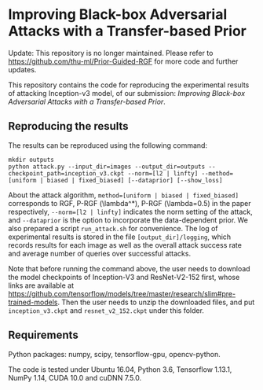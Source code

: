 # Improving Black-box Adversarial Attacks with a Transfer-based Prior

Update: This repository is no longer maintained. Please refer to https://github.com/thu-ml/Prior-Guided-RGF for more code and further updates.

This repository contains the code for reproducing the experimental results of attacking Inception-v3 model, of our submission: *Improving Black-box Adversarial Attacks with a Transfer-based Prior*.

## Reproducing the results

The results can be reproduced using the following command:

```
mkdir outputs
python attack.py --input_dir=images --output_dir=outputs --checkpoint_path=inception_v3.ckpt --norm=[l2 | linfty] --method=[uniform | biased | fixed_biased] [--dataprior] [--show_loss]
```

About the attack algorithm, `method=[uniform | biased | fixed_biased]` corresponds to RGF, P-RGF (\\lambda^\*), P-RGF (\\lambda=0.5) in the paper respectively, `--norm=[l2 | linfty]` indicates the norm setting of the attack, and `--dataprior` is the option to incorporate the data-dependent prior. We also prepared a script `run_attack.sh` for convenience. The log of experimental results is stored in the file `[output_dir]/logging`, which records results for each image as well as the overall attack success rate and average number of queries over successful attacks.

Note that before running the command above, the user needs to download the model checkpoints of Inception-V3 and ResNet-V2-152 first, whose links are available at https://github.com/tensorflow/models/tree/master/research/slim#pre-trained-models. Then the user needs to unzip the downloaded files, and put `inception_v3.ckpt` and `resnet_v2_152.ckpt` under this folder.

## Requirements

Python packages: numpy, scipy, tensorflow-gpu, opencv-python.

The code is tested under Ubuntu 16.04, Python 3.6, Tensorflow 1.13.1, NumPy 1.14, CUDA 10.0 and cuDNN 7.5.0.

